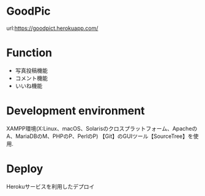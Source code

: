 # GoodPic
url:https://goodpict.herokuapp.com/

# Function
- 写真投稿機能
- コメント機能
- いいね機能

# Development environment
XAMPP環境(X:Linux、macOS、Solarisのクロスプラットフォーム、ApacheのA、MariaDBのM、PHPのP、PerlのP)
【Git】のGUIツール【SourceTree】を使用.

# Deploy
Herokuサービスを利用したデプロイ
